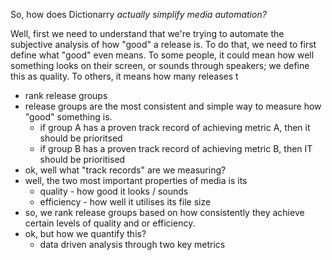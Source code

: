 So, how does Dictionarry *actually simplify media automation?*

Well, first we need to understand that we're trying to automate the subjective analysis of how "good" a release is. To do that, we need to first define what "good" even means. To some people, it could mean how well something looks on their screen, or sounds through speakers; we define this as quality. To others, it means how many releases t

- rank release groups
- release groups are the most consistent and simple way to measure how "good" something is. 
	- if group A has a proven track record of achieving metric A, then it should be prioritsed
	- if group B has a proven track record of achieving metric B, then IT should be prioritised
- ok, well what "track records" are we measuring? 
- well, the two most important properties of media is its 
	- quality - how good it looks / sounds
	- efficiency - how well it utilises its file size
- so, we rank release groups based on how consistently they achieve certain levels of quality and or efficiency.
- ok, but how we quantify this?
	- data driven analysis through two key metrics

